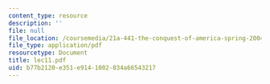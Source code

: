 ```yaml
---
content_type: resource
description: ''
file: null
file_location: /coursemedia/21a-441-the-conquest-of-america-spring-2004/b77b2120e351e9141002034a66543217_lec11.pdf
file_type: application/pdf
resourcetype: Document
title: lec11.pdf
uid: b77b2120-e351-e914-1002-034a66543217
---
```

